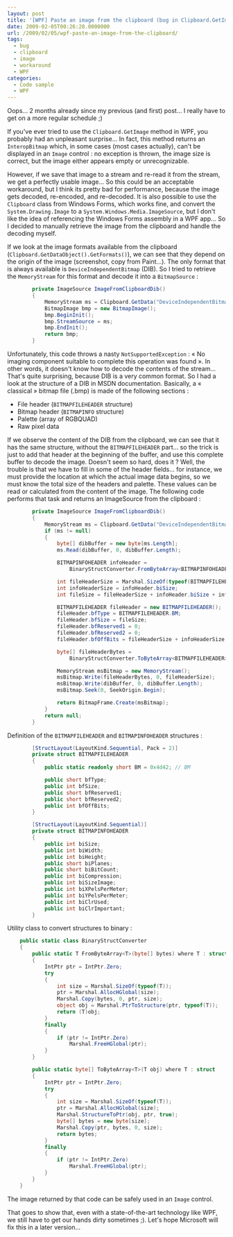 ```yaml
---
layout: post
title: '[WPF] Paste an image from the clipboard (bug in Clipboard.GetImage)'
date: 2009-02-05T00:26:28.0000000
url: /2009/02/05/wpf-paste-an-image-from-the-clipboard/
tags:
  - bug
  - clipboard
  - image
  - workaround
  - WPF
categories:
  - Code sample
  - WPF
---
```



Oops... 2 months already since my previous (and first) post... I really have to get on a more regular schedule ;)

If you've ever tried to use the `Clipboard.GetImage` method in WPF, you probably had an unpleasant surprise... In fact, this method returns an `InteropBitmap` which, in some cases (most cases actually), can't be displayed in an `Image` control : no exception is thrown, the image size is correct, but the image either appears empty or unrecognizable.

However, if we save that image to a stream and re-read it from the stream, we get a perfectly usable image... So this could be an acceptable workaround, but I think its pretty bad for performance, because the image gets decoded, re-encoded, and re-decoded. It is also possible to use the `Clipboard` class from Windows Forms, which works fine, and convert the `System.Drawing.Image` to a `System.Windows.Media.ImageSource`, but I don't like the idea of referencing the Windows Forms assembly in a WPF app... So I decided to manually retrieve the image from the clipboard and handle the decoding myself.

If we look at the image formats available from the clipboard (`Clipboard.GetDataObject().GetFormats()`), we can see that they depend on the origin of the image (screenshot, copy from Paint...). The only format that is always available is `DeviceIndependentBitmap` (DIB). So I tried to retrieve the `MemoryStream` for this format and decode it into a `BitmapSource` :

```csharp
        private ImageSource ImageFromClipboardDib()
        {
            MemoryStream ms = Clipboard.GetData("DeviceIndependentBitmap") as MemoryStream;
            BitmapImage bmp = new BitmapImage();
            bmp.BeginInit();
            bmp.StreamSource = ms;
            bmp.EndInit();
            return bmp;
        }
```

Unfortunately, this code throws a nasty `NotSupportedException` : « No imaging component suitable to complete this operation was found ». In other words, it doesn't know how to decode the contents of the stream... That's quite surprising, because DIB is a very common format. So I had a look at the structure of a DIB in MSDN documentation. Basically, a « classical » bitmap file (.bmp) is made of the following sections :

- File header (`BITMAPFILEHEADER` structure)
- Bitmap header (`BITMAPINFO` structure)
- Palette (array of RGBQUAD)
- Raw pixel data


If we observe the content of the DIB from the clipboard, we can see that it has the same structure, without the `BITMAPFILEHEADER` part... so the trick is just to add that header at the beginning of the buffer, and use this complete buffer to decode the image. Doesn't seem so hard, does it ? Well, the trouble is that we have to fill in some of the header fields... for instance, we must provide the location at which the actual image data begins, so we must know the total size of the headers and palette. These values can be read or calculated from the content of the image. The following code performs that task and returns an ImageSource from the clipboard :

```csharp
        private ImageSource ImageFromClipboardDib()
        {
            MemoryStream ms = Clipboard.GetData("DeviceIndependentBitmap") as MemoryStream;
            if (ms != null)
            {
                byte[] dibBuffer = new byte[ms.Length];
                ms.Read(dibBuffer, 0, dibBuffer.Length);

                BITMAPINFOHEADER infoHeader =
                    BinaryStructConverter.FromByteArray<BITMAPINFOHEADER>(dibBuffer);

                int fileHeaderSize = Marshal.SizeOf(typeof(BITMAPFILEHEADER));
                int infoHeaderSize = infoHeader.biSize;
                int fileSize = fileHeaderSize + infoHeader.biSize + infoHeader.biSizeImage;

                BITMAPFILEHEADER fileHeader = new BITMAPFILEHEADER();
                fileHeader.bfType = BITMAPFILEHEADER.BM;
                fileHeader.bfSize = fileSize;
                fileHeader.bfReserved1 = 0;
                fileHeader.bfReserved2 = 0;
                fileHeader.bfOffBits = fileHeaderSize + infoHeaderSize + infoHeader.biClrUsed * 4;

                byte[] fileHeaderBytes =
                    BinaryStructConverter.ToByteArray<BITMAPFILEHEADER>(fileHeader);

                MemoryStream msBitmap = new MemoryStream();
                msBitmap.Write(fileHeaderBytes, 0, fileHeaderSize);
                msBitmap.Write(dibBuffer, 0, dibBuffer.Length);
                msBitmap.Seek(0, SeekOrigin.Begin);

                return BitmapFrame.Create(msBitmap);
            }
            return null;
        }
```

Definition of the `BITMAPFILEHEADER` and `BITMAPINFOHEADER` structures :

```csharp
        [StructLayout(LayoutKind.Sequential, Pack = 2)]
        private struct BITMAPFILEHEADER
        {
            public static readonly short BM = 0x4d42; // BM

            public short bfType;
            public int bfSize;
            public short bfReserved1;
            public short bfReserved2;
            public int bfOffBits;
        }

        [StructLayout(LayoutKind.Sequential)]
        private struct BITMAPINFOHEADER
        {
            public int biSize;
            public int biWidth;
            public int biHeight;
            public short biPlanes;
            public short biBitCount;
            public int biCompression;
            public int biSizeImage;
            public int biXPelsPerMeter;
            public int biYPelsPerMeter;
            public int biClrUsed;
            public int biClrImportant;
        }
```

Utility class to convert structures to binary :

```csharp
    public static class BinaryStructConverter
    {
        public static T FromByteArray<T>(byte[] bytes) where T : struct
        {
            IntPtr ptr = IntPtr.Zero;
            try
            {
                int size = Marshal.SizeOf(typeof(T));
                ptr = Marshal.AllocHGlobal(size);
                Marshal.Copy(bytes, 0, ptr, size);
                object obj = Marshal.PtrToStructure(ptr, typeof(T));
                return (T)obj;
            }
            finally
            {
                if (ptr != IntPtr.Zero)
                    Marshal.FreeHGlobal(ptr);
            }
        }

        public static byte[] ToByteArray<T>(T obj) where T : struct
        {
            IntPtr ptr = IntPtr.Zero;
            try
            {
                int size = Marshal.SizeOf(typeof(T));
                ptr = Marshal.AllocHGlobal(size);
                Marshal.StructureToPtr(obj, ptr, true);
                byte[] bytes = new byte[size];
                Marshal.Copy(ptr, bytes, 0, size);
                return bytes;
            }
            finally
            {
                if (ptr != IntPtr.Zero)
                    Marshal.FreeHGlobal(ptr);
            }
        }
    }
```

The image returned by that code can be safely used in an `Image` control.

That goes to show that, even with a state-of-the-art technology like WPF, we still have to get our hands dirty sometimes ;). Let's hope Microsoft will fix this in a later version...

